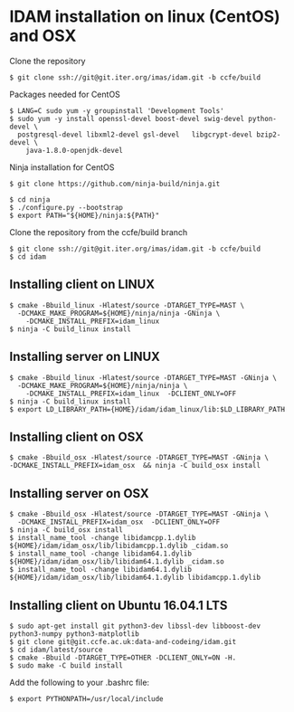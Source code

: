 IDAM installation on linux (CentOS) and OSX
==============

Clone the repository

    $ git clone ssh://git@git.iter.org/imas/idam.git -b ccfe/build

Packages needed for CentOS 

    $ LANG=C sudo yum -y groupinstall 'Development Tools'
    $ sudo yum -y install openssl-devel boost-devel swig-devel python-devel \
      postgresql-devel libxml2-devel gsl-devel   libgcrypt-devel bzip2-devel \
        java-1.8.0-openjdk-devel

Ninja installation for CentOS

    $ git clone https://github.com/ninja-build/ninja.git

    $ cd ninja
    $ ./configure.py --bootstrap
    $ export PATH="${HOME}/ninja:${PATH}"

Clone the repository from the ccfe/build branch

    $ git clone ssh://git@git.iter.org/imas/idam.git -b ccfe/build
    $ cd idam

## Installing client on LINUX

    $ cmake -Bbuild_linux -Hlatest/source -DTARGET_TYPE=MAST \
      -DCMAKE_MAKE_PROGRAM=${HOME}/ninja/ninja -GNinja \
        -DCMAKE_INSTALL_PREFIX=idam_linux
    $ ninja -C build_linux install

## Installing server on LINUX

    $ cmake -Bbuild_linux -Hlatest/source -DTARGET_TYPE=MAST -GNinja \
      -DCMAKE_MAKE_PROGRAM=${HOME}/ninja/ninja \
        -DCMAKE_INSTALL_PREFIX=idam_linux  -DCLIENT_ONLY=OFF
    $ ninja -C build_linux install
    $ export LD_LIBRARY_PATH={HOME}/idam/idam_linux/lib:$LD_LIBRARY_PATH


## Installing client on OSX

    $ cmake -Bbuild_osx -Hlatest/source -DTARGET_TYPE=MAST -GNinja \
    -DCMAKE_INSTALL_PREFIX=idam_osx  && ninja -C build_osx install

## Installing server on OSX

    $ cmake -Bbuild_osx -Hlatest/source -DTARGET_TYPE=MAST -GNinja \
      -DCMAKE_INSTALL_PREFIX=idam_osx  -DCLIENT_ONLY=OFF
    $ ninja -C build_osx install
    $ install_name_tool -change libidamcpp.1.dylib ${HOME}/idam/idam_osx/lib/libidamcpp.1.dylib _cidam.so
    $ install_name_tool -change libidam64.1.dylib ${HOME}/idam/idam_osx/lib/libidam64.1.dylib _cidam.so
    $ install_name_tool -change libidam64.1.dylib ${HOME}/idam/idam_osx/lib/libidam64.1.dylib libidamcpp.1.dylib
    
 
## Installing client on Ubuntu 16.04.1 LTS

    $ sudo apt-get install git python3-dev libssl-dev libboost-dev python3-numpy python3-matplotlib
    $ git clone git@git.ccfe.ac.uk:data-and-codeing/idam.git
    $ cd idam/latest/source
    $ cmake -Bbuild -DTARGET_TYPE=OTHER -DCLIENT_ONLY=ON -H.
    $ sudo make -C build install

Add the following to your .bashrc file:

    $ export PYTHONPATH=/usr/local/include